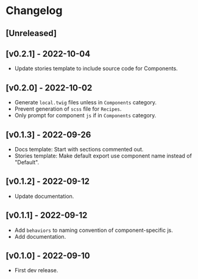 # Changelog

## [Unreleased]

## [v0.2.1] - 2022-10-04

- Update stories template to include source code for Components.

## [v0.2.0] - 2022-10-02

- Generate `local.twig` files unless in `Components` category.
- Prevent generation of `scss` file for `Recipes`.
- Only prompt for component `js` if in `Components` category.

## [v0.1.3] - 2022-09-26

- Docs template: Start with sections commented out.
- Stories template: Make default export use component name instead of "Default".

## [v0.1.2] - 2022-09-12

- Update documentation.

## [v0.1.1] - 2022-09-12

- Add `behaviors` to naming convention of component-specific js.
- Add documentation.

## [v0.1.0] - 2022-09-10

- First dev release.
